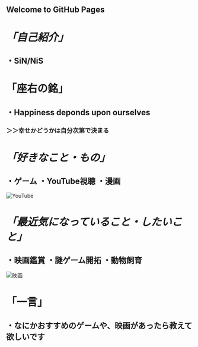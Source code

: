 ## Welcome to GitHub Pages

# *「自己紹介」*
## ・SiN/NiS

# 「座右の銘」
## ・Happiness deponds upon ourselves  
### ＞＞幸せかどうかは自分次第で決まる


# *「好きなこと・もの」*
## ・ゲーム ・YouTube視聴 ・漫画


 ![YouTube](https://tyoudoii-illust.com/wp-content/uploads/2021/01/youtuber_01_%E3%82%B5%E3%83%A0%E3%83%8D.png)
# *「最近気になっていること・したいこと」*
## ・映画鑑賞 ・謎ゲーム開拓 ・動物飼育  


 ![映画](https://tyoudoii-illust.com/wp-content/uploads/2021/02/movie_%E3%82%B5%E3%83%A0%E3%83%8D.png)

# 「一言」
## ・なにかおすすめのゲームや、映画があったら教えて欲しいです

